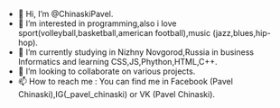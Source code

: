 - 👋 Hi, I’m @ChinaskiPavel.
- 👀 I’m interested in programming,also i love sport(volleyball,basketball,american football),music (jazz,blues,hip-hop). 
- 🌱 I’m currently studying in Nizhny Novgorod,Russia in business Informatics and learning CSS,JS,Phython,HTML,C++.
- 💞️ I’m looking to collaborate on various projects.
- 📫 How to reach me : You can find me in Facebook (Pavel Chinaski),IG(_pavel_chinaski) or VK (Pavel Chinaski).

<!---
ChinaskiPavel/ChinaskiPavel is a ✨ special ✨ repository because its `README.md` (this file) appears on your GitHub profile.
You can click the Preview link to take a look at your changes.
--->
